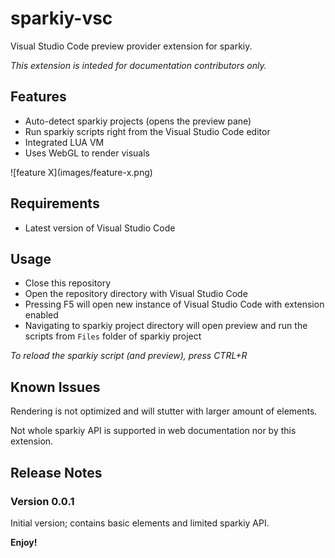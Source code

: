 # sparkiy-vsc 

Visual Studio Code preview provider extension for sparkiy.

_This extension is inteded for documentation contributors only._ 

## Features

- Auto-detect sparkiy projects (opens the preview pane)
- Run sparkiy scripts right from the Visual Studio Code editor
- Integrated LUA VM
- Uses WebGL to render visuals  

\!\[feature X\]\(images/feature-x.png\)

## Requirements

- Latest version of Visual Studio Code

## Usage

- Close this repository
- Open the repository directory with Visual Studio Code
- Pressing F5 will open new instance of Visual Studio Code with extension enabled
- Navigating to sparkiy project directory will open preview and run the scripts from `Files` folder of sparkiy project

_To reload the sparkiy script (and preview), press CTRL+R_

## Known Issues

Rendering is not optimized and will stutter with larger amount of elements.

Not whole sparkiy API is supported in web documentation nor by this extension.

## Release Notes

### Version 0.0.1

Initial version; contains basic elements and limited sparkiy API.

**Enjoy!**